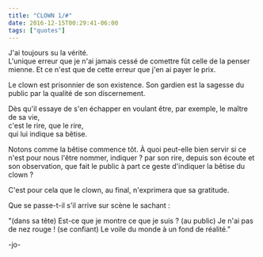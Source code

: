 ```yaml
---
title: "CLOWN 1/#"
date: 2016-12-15T00:29:41-06:00
tags: ["quotes"]
---
```



J'ai toujours su la vérité.<br>
L'unique erreur que je n'ai jamais cessé de comettre fût celle de la penser mienne. Et ce n'est que de cette erreur que j'en ai payer le prix.

Le clown est prisonnier de son existence. Son gardien est la sagesse du public par la qualité de son discernement.

Dès qu'il essaye de s'en échapper en voulant être, par exemple, le maître de sa vie,<br>
c'est le rire, que le rire,<br>
qui lui indique sa bêtise.

Notons comme la bêtise commence tôt. À quoi peut-elle bien servir si ce n'est pour nous l'être nommer, indiquer ? par son rire, depuis son écoute et son observation, que fait le public à part ce geste d'indiquer la bêtise du clown ?

C'est pour cela que le clown, au final, n'exprimera que sa gratitude.

Que se passe-t-il s'il arrive sur scène le sachant :

"(dans sa tête) Est-ce que je montre ce que je suis ? (au public) Je n'ai pas de nez rouge ! (se confiant) Le voile du monde à un fond de réalité."




-jo-
